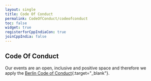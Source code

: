 ```yaml
---
layout: single
title: Code Of Conduct
permalink: CodeOfConduct/codeofconduct
toc: false
widget: true
registerforCppIndiaCon: true
joinCppIndia: false
---
```


## Code Of Conduct

Our events are an open, inclusive and positive space and therefore we apply the [Berlin Code of Conduct](https://berlincodeofconduct.org/){:target="_blank"}.